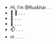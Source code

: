 - Hi, I’m @Ruskhar . . 
- 👀 👀 . . .
- 🌱 . . . 
- 💞️ . . . 
- 📫 . . . 
- ni . . . .

<!---
Ruskhar/Ruskhar is a ✨ special ✨ repository because its `README.md` (this file) appears on your GitHub profile.
You can click the Preview link to take a look at your changes.
--->
